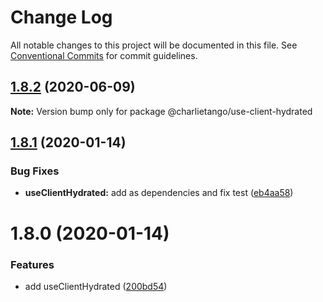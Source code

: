 # Change Log

All notable changes to this project will be documented in this file.
See [Conventional Commits](https://conventionalcommits.org) for commit guidelines.

## [1.8.2](https://github.com/charlie-tango/hooks/compare/@charlietango/use-client-hydrated@1.8.1...@charlietango/use-client-hydrated@1.8.2) (2020-06-09)

**Note:** Version bump only for package @charlietango/use-client-hydrated

## [1.8.1](https://github.com/charlie-tango/hooks/compare/@charlietango/use-client-hydrated@1.8.0...@charlietango/use-client-hydrated@1.8.1) (2020-01-14)

### Bug Fixes

- **useClientHydrated:** add as dependencies and fix test ([eb4aa58](https://github.com/charlie-tango/hooks/commit/eb4aa589f57ac61fa9778241649e7879d0d4ca1c))

# 1.8.0 (2020-01-14)

### Features

- add useClientHydrated ([200bd54](https://github.com/charlie-tango/hooks/commit/200bd543c608b59c3473ad842b8b5e0313daa8e9))
